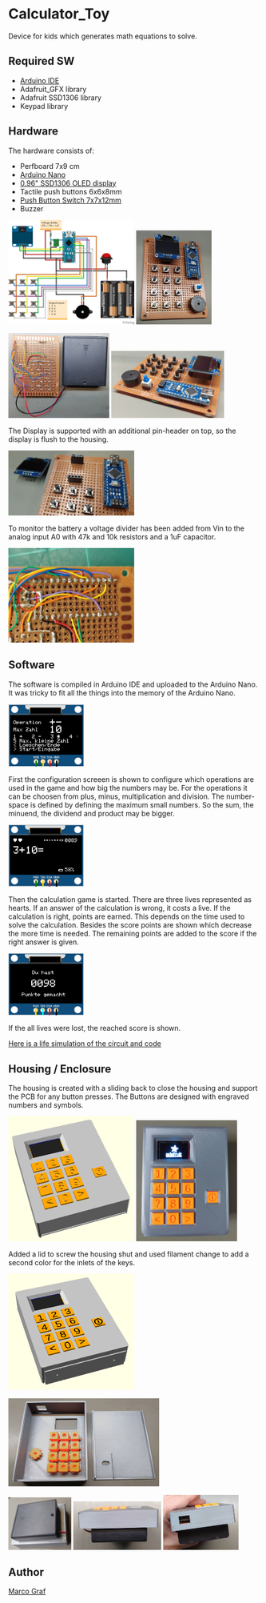 # Calculator_Toy
Device for kids which generates math equations to solve.

## Required SW
* [Arduino IDE](https://www.arduino.cc/en/main/software)
* Adafruit_GFX library
* Adafruit SSD1306 library
* Keypad library

## Hardware
The hardware consists of:
* Perfboard 7x9 cm
* [Arduino Nano](https://store.arduino.cc/collections/nano-family/products/arduino-nano)
* [0.96" SSD1306 OLED display](https://www.aliexpress.com/w/wholesale-ssd1306.html)
* Tactile push buttons 6x6x8mm
* [Push Button Switch 7x7x12mm](https://www.aliexpress.com/item/32826123110.html)
* Buzzer

<img src="HW/Calculator_Toy_Steckplatine.png" alt="Wiring of hardware" width="50%"/> <img src="doc/PCB_front.jpg" alt="PCB front" width="30%"/><br>

<img src="doc/PCB_back.jpg" alt="PCB back" width="40%"/> <img src="doc/PCB_side.jpg" alt="PCB side" width="45%"/>


The Display is supported with an additional pin-header on top, so the display is flush
to the housing.

<img src="doc/PCB_display_support.jpg" alt="Display support" width="50%"/>


To monitor the battery a voltage divider has been added from Vin to the analog input A0
with 47k and 10k resistors and a 1uF capacitor.

<img src="doc/Voltage_divider.jpg" alt="Added voltage divier" width="50%"/>


## Software
The software is compiled in Arduino IDE and uploaded to the Arduino Nano.
It was tricky to fit all the things into the memory of the Arduino Nano.

<img src="doc/Display_Config.png" alt="Display Config" width="30%"/>

First the configuration screeen is shown to configure which operations are used in the
game and how big the numbers may be. For the operations it can be choosen from plus,
minus, multiplication and division. The number-space is defined by defining the maximum
small numbers. So the sum, the minuend, the dividend and product may be bigger.

<img src="doc/Display_Game.png" alt="Display Game" width="30%"/>

Then the calculation game is started. There are three lives represented as hearts. If an
answer of the calculation is wrong, it costs a live. If the calculation is right, points
are earned. This depends on the time used to solve the calculation. Besides the score points
are shown which decrease the more time is needed. The remaining points are added to the
score if the right answer is given.

<img src="doc/Display_Final_Score.png" alt="Display Final Score" width="30%"/>

If the all lives were lost, the reached score is shown.

[Here is a life simulation of the circuit and code](https://wokwi.com/projects/378812103614159873)

## Housing / Enclosure
The housing is created with a sliding back to close the housing and support the PCB
for any button presses. The Buttons are designed with engraved numbers and symbols.

<img src="doc/Calculator_Toy_Rendered.png" alt="Rendered Housing" width="50%"/> <img src="doc/Deivce_front_complete.jpg" alt="Finished device" width="40%"/><br>

Added a lid to screw the housing shut and used filament change to add a second color for the inlets of the keys.

<img src="doc/Calculator_Toy_Rendered_Inlet.png" alt="Rendered Housing with inlet keys" width="50%"/><br>

<img src="doc/Housing_inside.jpg" alt="Housing inside" width="60%"/><br>

<img src="doc/Housing_back.jpg" alt="Housing back" width="25%"/> <img src="doc/Housing_side.jpg" alt="Housing side" width="35%"/> <img src="doc/Housing_top.jpg" alt="Housing top" width="30%"/>


## Author
[Marco Graf](https://github.com/grafmar)
